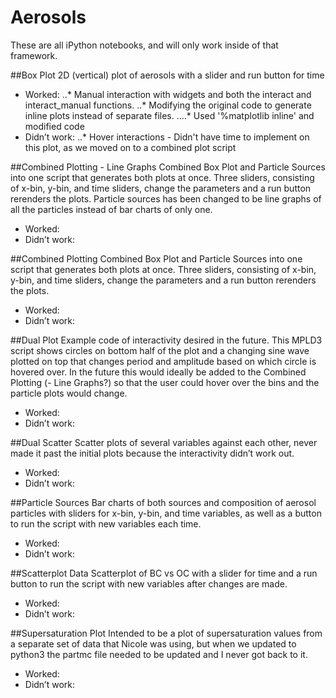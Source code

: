 # Aerosols

These are all iPython notebooks, and will only work inside of that framework.

##Box Plot
2D (vertical) plot of aerosols with a slider and run button for time
* Worked:
..* Manual interaction with widgets and both the interact and interact_manual functions.
..* Modifying the original code to generate inline plots instead of separate files.
....* Used '%matplotlib inline' and modified code
* Didn’t work:
..* Hover interactions - Didn't have time to implement on this plot, as we moved on to a combined plot script

##Combined Plotting - Line Graphs
Combined Box Plot and Particle Sources into one script that generates both plots at once. Three sliders, consisting of x-bin, y-bin, and time sliders, change the parameters and a run button rerenders the plots. Particle sources has been changed to be line graphs of all the particles instead of bar charts of only one.
* Worked:
* Didn’t work:

##Combined Plotting
Combined Box Plot and Particle Sources into one script that generates both plots at once. Three sliders, consisting of x-bin, y-bin, and time sliders, change the parameters and a run button rerenders the plots.
* Worked:
* Didn’t work:

##Dual Plot
Example code of interactivity desired in the future. This MPLD3 script shows circles on bottom half of the plot and a changing sine wave plotted on top that changes period and amplitude based on which circle is hovered over. In the future this would ideally be added to the Combined Plotting (- Line Graphs?) so that the user could hover over the bins and the particle plots would change.
* Worked:
* Didn’t work:

##Dual Scatter
Scatter plots of several variables against each other, never made it past the initial plots because the interactivity didn’t work out.
* Worked:
* Didn’t work:

##Particle Sources
Bar charts of both sources and composition of aerosol particles with sliders for x-bin, y-bin, and time variables, as well as a button to run the script with new variables each time.
* Worked:
* Didn’t work:

##Scatterplot Data
Scatterplot of BC vs OC with a slider for time and a run button to run the script with new variables after changes are made.
* Worked:
* Didn’t work:

##Supersaturation Plot
Intended to be a plot of supersaturation values from a separate set of data that Nicole was using, but when we updated to python3 the partmc file needed to be updated and I never got back to it.
* Worked:
* Didn’t work: